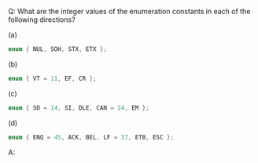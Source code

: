 Q: What are the integer values of the enumeration constants in each of the
following directions?

(a)

```c
enum { NUL, SOH, STX, ETX };
```

(b)

```c
enum { VT = 11, EF, CR };
```

(c)

```c
enum { SO = 14, SI, DLE, CAN = 24, EM };
```

(d)

```c
enum { ENQ = 45, ACK, BEL, LF = 37, ETB, ESC };
```

A:
